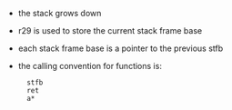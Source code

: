 - the stack grows down
- r29 is used to store the current stack frame base
- each stack frame base is a pointer to the previous stfb
- the calling convention for functions is: 

        stfb
        ret
        a*


